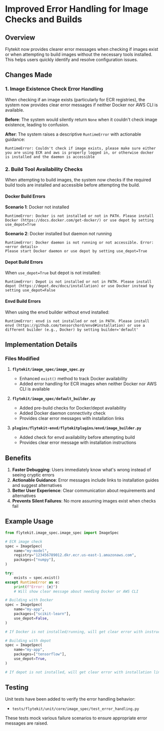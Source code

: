 # Improved Error Handling for Image Checks and Builds

## Overview

Flytekit now provides clearer error messages when checking if images exist or when attempting to build images without the necessary tools installed. This helps users quickly identify and resolve configuration issues.

## Changes Made

### 1. Image Existence Check Error Handling

When checking if an image exists (particularly for ECR registries), the system now provides clear error messages if neither Docker nor AWS CLI is available.

**Before**: The system would silently return `None` when it couldn't check image existence, leading to confusion.

**After**: The system raises a descriptive `RuntimeError` with actionable guidance:

```
RuntimeError: Couldn't check if image exists, please make sure either you are using ECR and aws is properly logged in, or otherwise docker is installed and the daemon is accessible
```

### 2. Build Tool Availability Checks

When attempting to build images, the system now checks if the required build tools are installed and accessible before attempting the build.

#### Docker Build Errors

**Scenario 1**: Docker not installed
```
RuntimeError: Docker is not installed or not in PATH. Please install Docker (https://docs.docker.com/get-docker/) or use depot by setting use_depot=True
```

**Scenario 2**: Docker installed but daemon not running
```
RuntimeError: Docker daemon is not running or not accessible. Error: <error details>
Please start Docker daemon or use depot by setting use_depot=True
```

#### Depot Build Errors

When `use_depot=True` but depot is not installed:
```
RuntimeError: Depot is not installed or not in PATH. Please install depot (https://depot.dev/docs/installation) or use Docker instead by setting use_depot=False
```

#### Envd Build Errors

When using the envd builder without envd installed:
```
RuntimeError: envd is not installed or not in PATH. Please install envd (https://github.com/tensorchord/envd#installation) or use a different builder (e.g., Docker) by setting builder='default'
```

## Implementation Details

### Files Modified

1. **`flytekit/image_spec/image_spec.py`**
   - Enhanced `exist()` method to track Docker availability
   - Added error handling for ECR images when neither Docker nor AWS CLI is available

2. **`flytekit/image_spec/default_builder.py`**
   - Added pre-build checks for Docker/depot availability
   - Added Docker daemon connectivity check
   - Provides clear error messages with installation links

3. **`plugins/flytekit-envd/flytekitplugins/envd/image_builder.py`**
   - Added check for envd availability before attempting build
   - Provides clear error message with installation instructions

## Benefits

1. **Faster Debugging**: Users immediately know what's wrong instead of seeing cryptic errors
2. **Actionable Guidance**: Error messages include links to installation guides and suggest alternatives
3. **Better User Experience**: Clear communication about requirements and alternatives
4. **Prevents Silent Failures**: No more assuming images exist when checks fail

## Example Usage

```python
from flytekit.image_spec.image_spec import ImageSpec

# ECR image check
spec = ImageSpec(
    name="my-model",
    registry="123456789012.dkr.ecr.us-east-1.amazonaws.com",
    packages=["numpy"],
)

try:
    exists = spec.exist()
except RuntimeError as e:
    print(f"Error: {e}")
    # Will show clear message about needing Docker or AWS CLI

# Building with Docker
spec = ImageSpec(
    name="my-app",
    packages=["scikit-learn"],
    use_depot=False,
)

# If Docker is not installed/running, will get clear error with instructions

# Building with depot
spec = ImageSpec(
    name="my-app",
    packages=["tensorflow"],
    use_depot=True,
)

# If depot is not installed, will get clear error with installation link
```

## Testing

Unit tests have been added to verify the error handling behavior:
- `tests/flytekit/unit/core/image_spec/test_error_handling.py`

These tests mock various failure scenarios to ensure appropriate error messages are raised.